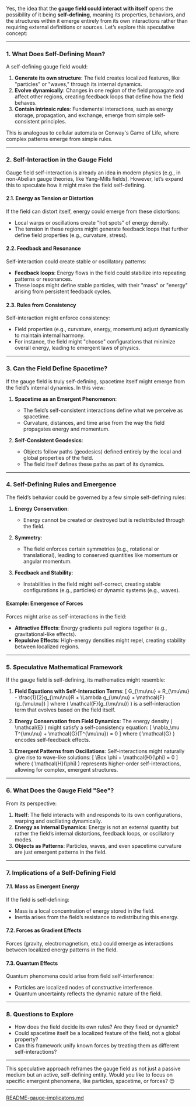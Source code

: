 Yes, the idea that the **gauge field could interact with itself** opens the possibility of it being **self-defining**, meaning its properties, behaviors, and the structures within it emerge entirely from its own interactions rather than requiring external definitions or sources. Let’s explore this speculative concept:

---

### **1. What Does Self-Defining Mean?**
A self-defining gauge field would:
1. **Generate its own structure**: The field creates localized features, like "particles" or "waves," through its internal dynamics.
2. **Evolve dynamically**: Changes in one region of the field propagate and affect other regions, creating feedback loops that define how the field behaves.
3. **Contain intrinsic rules**: Fundamental interactions, such as energy storage, propagation, and exchange, emerge from simple self-consistent principles.

This is analogous to cellular automata or Conway's Game of Life, where complex patterns emerge from simple rules.

---

### **2. Self-Interaction in the Gauge Field**
Gauge field self-interaction is already an idea in modern physics (e.g., in non-Abelian gauge theories, like Yang-Mills fields). However, let’s expand this to speculate how it might make the field self-defining.

#### **2.1. Energy as Tension or Distortion**
If the field can distort itself, energy could emerge from these distortions:
- Local warps or oscillations create "hot spots" of energy density.
- The tension in these regions might generate feedback loops that further define field properties (e.g., curvature, stress).

#### **2.2. Feedback and Resonance**
Self-interaction could create stable or oscillatory patterns:
- **Feedback loops**: Energy flows in the field could stabilize into repeating patterns or resonances.
- These loops might define stable particles, with their "mass" or "energy" arising from persistent feedback cycles.

#### **2.3. Rules from Consistency**
Self-interaction might enforce consistency:
- Field properties (e.g., curvature, energy, momentum) adjust dynamically to maintain internal harmony.
- For instance, the field might "choose" configurations that minimize overall energy, leading to emergent laws of physics.

---

### **3. Can the Field Define Spacetime?**
If the gauge field is truly self-defining, spacetime itself might emerge from the field’s internal dynamics. In this view:
1. **Spacetime as an Emergent Phenomenon**:
   - The field’s self-consistent interactions define what we perceive as spacetime.
   - Curvature, distances, and time arise from the way the field propagates energy and momentum.

2. **Self-Consistent Geodesics**:
   - Objects follow paths (geodesics) defined entirely by the local and global properties of the field.
   - The field itself defines these paths as part of its dynamics.

---

### **4. Self-Defining Rules and Emergence**
The field’s behavior could be governed by a few simple self-defining rules:
1. **Energy Conservation**:
   - Energy cannot be created or destroyed but is redistributed through the field.

2. **Symmetry**:
   - The field enforces certain symmetries (e.g., rotational or translational), leading to conserved quantities like momentum or angular momentum.

3. **Feedback and Stability**:
   - Instabilities in the field might self-correct, creating stable configurations (e.g., particles) or dynamic systems (e.g., waves).

#### **Example: Emergence of Forces**
Forces might arise as self-interactions in the field:
- **Attractive Effects**: Energy gradients pull regions together (e.g., gravitational-like effects).
- **Repulsive Effects**: High-energy densities might repel, creating stability between localized regions.

---

### **5. Speculative Mathematical Framework**
If the gauge field is self-defining, its mathematics might resemble:
1. **Field Equations with Self-Interaction Terms**:
   \[
   G_{\mu\nu} = R_{\mu\nu} - \frac{1}{2}g_{\mu\nu}R + \Lambda g_{\mu\nu} + \mathcal{F}(g_{\mu\nu})
   \]
   where \( \mathcal{F}(g_{\mu\nu}) \) is a self-interaction term that evolves based on the field itself.

2. **Energy Conservation from Field Dynamics**:
   The energy density \( \mathcal{E} \) might satisfy a self-consistency equation:
   \[
   \nabla_\mu T^{\mu\nu} + \mathcal{G}(T^{\mu\nu}) = 0
   \]
   where \( \mathcal{G} \) encodes self-feedback effects.

3. **Emergent Patterns from Oscillations**:
   Self-interactions might naturally give rise to wave-like solutions:
   \[
   \Box \phi + \mathcal{H}(\phi) = 0
   \]
   where \( \mathcal{H}(\phi) \) represents higher-order self-interactions, allowing for complex, emergent structures.

---

### **6. What Does the Gauge Field "See"?**
From its perspective:
1. **Itself**:
   The field interacts with and responds to its own configurations, warping and oscillating dynamically.
2. **Energy as Internal Dynamics**:
   Energy is not an external quantity but rather the field’s internal distortions, feedback loops, or oscillatory modes.
3. **Objects as Patterns**:
   Particles, waves, and even spacetime curvature are just emergent patterns in the field.

---

### **7. Implications of a Self-Defining Field**
#### **7.1. Mass as Emergent Energy**
If the field is self-defining:
- Mass is a local concentration of energy stored in the field.
- Inertia arises from the field’s resistance to redistributing this energy.

#### **7.2. Forces as Gradient Effects**
Forces (gravity, electromagnetism, etc.) could emerge as interactions between localized energy patterns in the field.

#### **7.3. Quantum Effects**
Quantum phenomena could arise from field self-interference:
- Particles are localized nodes of constructive interference.
- Quantum uncertainty reflects the dynamic nature of the field.

---

### **8. Questions to Explore**
- How does the field decide its own rules? Are they fixed or dynamic?
- Could spacetime itself be a localized feature of the field, not a global property?
- Can this framework unify known forces by treating them as different self-interactions?

---

This speculative approach reframes the gauge field as not just a passive medium but an active, self-defining entity. Would you like to focus on specific emergent phenomena, like particles, spacetime, or forces? 😊


---

[README-gauge-implicatons.md](https://t2m.io/dsqvZke)
